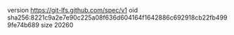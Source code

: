 version https://git-lfs.github.com/spec/v1
oid sha256:8221c9a2e7e90c225a08f636d604164f1642886c692918cb22fb4999fe74b689
size 20260
